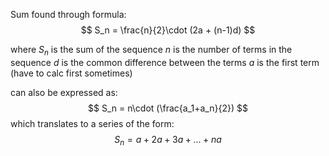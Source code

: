 Sum found through formula:
$$
S_n = \frac{n}{2}\cdot (2a + (n-1)d)
$$

where
$S_n$ is the sum of the sequence
$n$ is the number of terms in the sequence
$d$ is the common difference between the terms
$a$ is the first term (have to calc first sometimes)

can also be expressed as:
$$
S_n = n\cdot (\frac{a_1+a_n}{2})
$$
which translates to a series of the form:
$$
S_n = a + 2a + 3a + ... + na
$$
